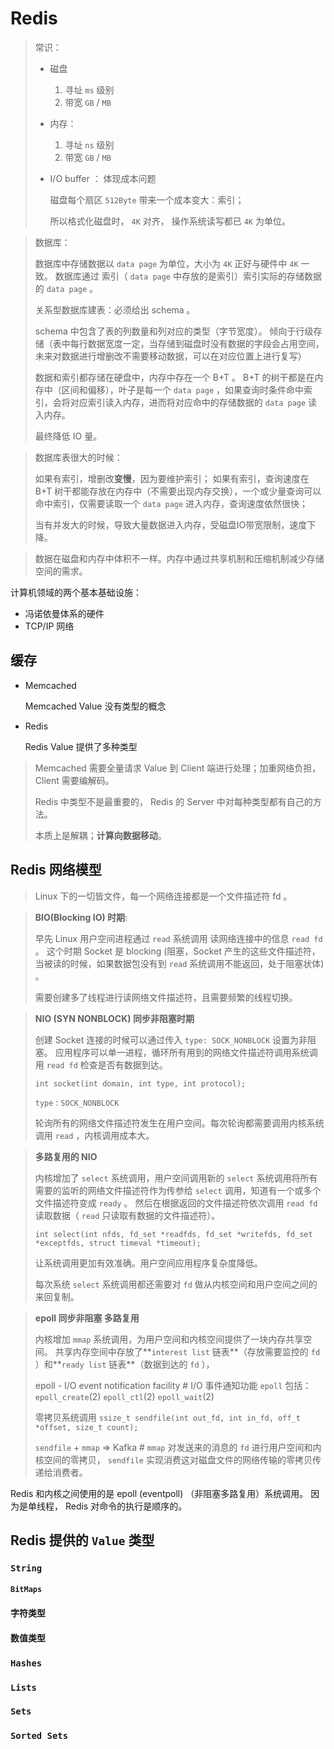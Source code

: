 # Redis


> 常识：
> 
> * 磁盘
>   1. 寻址 `ms` 级别
>   2. 带宽 `GB` / `MB`
>
> * 内存：
>   1. 寻址 `ns` 级别
>   2. 带宽 `GB` / `MB`
> 
> * I/O buffer ： 体现成本问题
> 
>    磁盘每个扇区 `512Byte` 带来一个成本变大：索引；
>    
>    所以格式化磁盘时， `4K` 对齐， 操作系统读写都已 `4K` 为单位。


> 数据库：
> 
> 数据库中存储数据以 `data page` 为单位，大小为 `4K` 正好与硬件中 `4K` 一致。
> 数据库通过 索引（ `data page` 中存放的是索引）索引实际的存储数据的 `data page` 。
> 
> 关系型数据库建表：必须给出 schema 。
> 
> schema 中包含了表的列数量和列对应的类型（字节宽度）。
> 倾向于行级存储（表中每行数据宽度一定，当存储到磁盘时没有数据的字段会占用空间，未来对数据进行增删改不需要移动数据，可以在对应位置上进行复写）
> 
> 数据和索引都存储在硬盘中，内存中存在一个 B+T 。
> B+T 的树干都是在内存中（区间和偏移），叶子是每一个 `data page` ，如果查询时条件命中索引，会将对应索引读入内存，进而将对应命中的存储数据的 `data page` 读入内存。
> 
> 最终降低 IO 量。


> 数据库表很大的时候：
> 
> 如果有索引，增删改**变慢**，因为要维护索引；
> 如果有索引，查询速度在 B+T 树干都能存放在内存中（不需要出现内存交换），一个或少量查询可以命中索引，仅需要读取一个 `data page` 进入内存，查询速度依然很快；
> 
> 当有并发大的时候，导致大量数据进入内存，受磁盘IO带宽限制，速度下降。

> 数据在磁盘和内存中体积不一样。内存中通过共享机制和压缩机制减少存储空间的需求。

计算机领域的两个基本基础设施：

  * 冯诺依曼体系的硬件
  * TCP/IP 网络

## 缓存


* Memcached

  Memcached Value 没有类型的概念

* Redis

  Redis Value 提供了多种类型

> Memcached 需要全量请求 Value 到 Client 端进行处理；加重网络负担，Client 需要编解码。
> 
> Redis 中类型不是最重要的， Redis 的 Server 中对每种类型都有自己的方法。
> 
> 本质上是解耦；**计算向数据移动**。

## Redis 网络模型


> Linux 下的一切皆文件，每一个网络连接都是一个文件描述符 fd 。


> **BIO(Blocking IO) 时期**:
> 
> 早先 Linux 用户空间进程通过 `read` 系统调用 读网络连接中的信息 `read fd` 。
> 这个时期 Socket 是 blocking (阻塞，Socket 产生的这些文件描述符，当被读的时候，如果数据包没有到 `read` 系统调用不能返回，处于阻塞状体) 。
> 
> 需要创建多了线程进行读网络文件描述符，且需要频繁的线程切换。


> **NIO (SYN NONBLOCK) 同步非阻塞时期** 
> 
> 创建 Socket 连接的时候可以通过传入 `type: SOCK_NONBLOCK` 设置为非阻塞。
> 应用程序可以单一进程，循环所有用到的网络文件描述符调用系统调用 `read fd` 检查是否有数据到达。
> 
> `int socket(int domain, int type, int protocol);` 
> 
> `type` : `SOCK_NONBLOCK`
> 
> 轮询所有的网络文件描述符发生在用户空间。每次轮询都需要调用内核系统调用 `read` ，内核调用成本大。


> **多路复用的 NIO**
> 
> 内核增加了 `select` 系统调用，用户空间调用新的 `select` 系统调用将所有需要的监听的网络文件描述符作为传参给 `select` 调用，知道有一个或多个文件描述符变成 `ready` 。
> 然后在根据返回的文件描述符依次调用 `read fd` 读取数据（ `read` 只读取有数据的文件描述符）。
> 
> `int select(int nfds, fd_set *readfds, fd_set *writefds, fd_set *exceptfds, struct timeval *timeout);`
> 
> 让系统调用更加有效准确。用户空间应用程序复杂度降低。
> 
> 每次系统 `select` 系统调用都还需要对 `fd` 做从内核空间和用户空间之间的来回复制。


> **epoll 同步非阻塞 多路复用**
> 
> 内核增加 `mmap` 系统调用，为用户空间和内核空间提供了一块内存共享空间。
> 共享内存空间中存放了**`interest list` 链表**（存放需要监控的 `fd` ）和**`ready list` 链表**（数据到达的 `fd` ），
> 
> epoll - I/O event notification facility # I/O 事件通知功能
> `epoll` 包括： `epoll_create`(2) `epoll_ctl`(2) `epoll_wait`(2)
> 
> 零拷贝系统调用 `ssize_t sendfile(int out_fd, int in_fd, off_t *offset, size_t count);`
> 
> `sendfile` + `mmap` => Kafka # `mmap` 对发送来的消息的 `fd` 进行用户空间和内核空间的零拷贝， `sendfile` 实现消费这对磁盘文件的网络传输的零拷贝传递给消费者。


Redis 和内核之间使用的是 epoll (eventpoll) （非阻塞多路复用）系统调用。
因为是单线程， Redis 对命令的执行是顺序的。



## Redis 提供的 `Value` 类型

### `String`
#### `BitMaps`
#### 字符类型
#### 数值类型
### `Hashes`
### `Lists`
### `Sets`
### `Sorted Sets`
